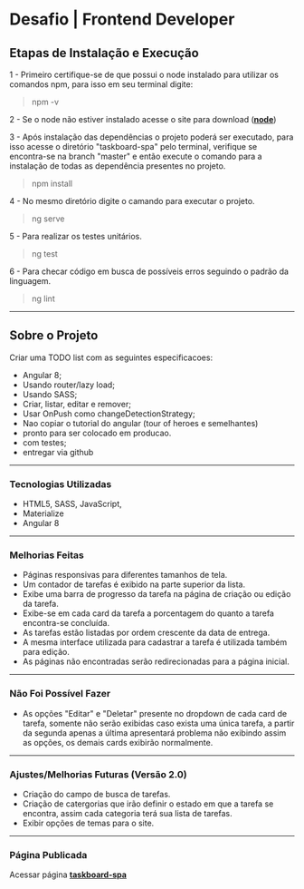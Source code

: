 # Desafio | Frontend Developer

## Etapas de Instalação e Execução

1 -  Primeiro certifique-se de que possui o node instalado para utilizar os comandos npm, para isso em seu terminal digite:
> npm -v

2 - Se o node não estiver instalado acesse o site para download (**[node](https://nodejs.org/en/download/)**)

3 - Após instalação das dependências o projeto poderá ser executado, para isso acesse o diretório "taskboard-spa" pelo terminal, verifique se encontra-se na branch "master" e então execute o comando para a instalação de todas as dependência presentes no projeto.
> npm install

4 - No mesmo diretório digite o camando para executar o projeto.
> ng serve

5 - Para realizar os testes unitários.
> ng test

6 - Para checar código em busca de possíveis erros seguindo o padrão da linguagem.
> ng lint

---
## Sobre o Projeto

Criar uma TODO list com as seguintes especificacoes:

- Angular 8;
- Usando router/lazy load;
- Usando SASS;
- Criar, listar, editar e remover;
- Usar OnPush como changeDetectionStrategy;
- Nao copiar o tutorial do angular (tour of heroes e semelhantes)
- pronto para ser colocado em producao.
- com testes;
- entregar via github

---
### Tecnologias Utilizadas

- HTML5, SASS, JavaScript, 
- Materialize
- Angular 8

---
### Melhorias Feitas

- Páginas responsivas para diferentes tamanhos de tela.
- Um contador de tarefas é exibido na parte superior da lista.
- Exibe uma barra de progresso da tarefa na página de criação ou edição da tarefa.
- Exibe-se em cada card da tarefa a porcentagem do quanto a tarefa encontra-se concluída.
- As tarefas estão listadas por ordem crescente da data de entrega.
- A mesma interface utilizada para cadastrar a tarefa é utilizada também para edição.
- As páginas não encontradas serão redirecionadas para a página inicial.

---
### Não Foi Possível Fazer

- As opções "Editar" e "Deletar" presente no dropdown de cada card de tarefa, somente não serão exibidas caso exista uma única tarefa,
a partir da segunda apenas a última apresentará problema não exibindo assim as opções, os demais cards exibirão normalmente.

---
### Ajustes/Melhorias Futuras (Versão 2.0)

- Criação do campo de busca de tarefas.
- Criação de catergorias que irão definir o estado em que a tarefa se encontra, assim cada categoria terá sua lista de tarefas.
- Exibir opções de temas para o site.

---
### Página Publicada

Acessar página **[taskboard-spa](https://taskboard-spa.wellyssonam.now.sh/)**